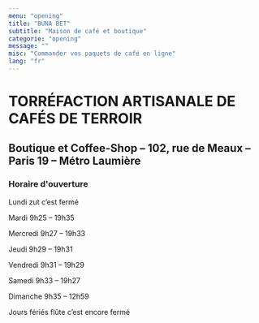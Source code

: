 ```yaml
---
menu: "opening"
title: "BUNA BET"
subtitle: "Maison de café et boutique"
categorie: "opening"
message: ""
misc: "Commander vos paquets de café en ligne"
lang: "fr"
---
```

# TORRÉFACTION ARTISANALE DE CAFÉS DE TERROIR

## Boutique et Coffee-Shop – 102, rue de Meaux – Paris 19 – Métro Laumière

### Horaire d'ouverture

Lundi zut c’est fermé

Mardi 9h25 – 19h35

Mercredi 9h27 – 19h33

Jeudi 9h29 – 19h31

Vendredi 9h31 – 19h29

Samedi 9h33 – 19h27

Dimanche 9h35 – 12h59

Jours fériés flûte c’est encore fermé

